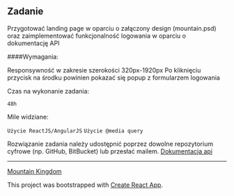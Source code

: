 ## Zadanie

Przygotować landing page w oparciu o załączony design (mountain.psd) oraz zaimplementować
funkcjonalność logowania w oparciu o dokumentację API

####Wymagania:

Responsywność w zakresie szerokości 320px-1920px
Po kliknięciu przycisk na środku powinien pokazać się popup z formularzem logowania

Czas na wykonanie zadania: 

`48h`

Mile widziane:

`Użycie ReactJS/AngularJS`
`Użycie @media query`

Rozwiązanie zadania należy udostępnić poprzez dowolne repozytorium cyfrowe (np. GitHub,
BitBucket) lub przesłać mailem.
[Dokumentacja api](http://docs.recruitment-api.pyt1.stg.jmr.pl/)

---------------------------

[Mountain Kingdom](https://saraems.github.io/Mountain_Kingdom/)

This project was bootstrapped with [Create React App](https://github.com/facebook/create-react-app).
